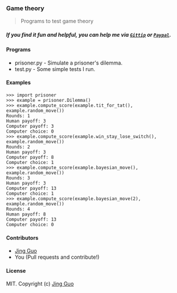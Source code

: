 ### Game theory

> Programs to test game theory

##### If you find it fun and helpful, you can help me via [`Gittip`](https://www.gittip.com/guojing0/) or [`Paypal`](https://www.paypal.com/cgi-bin/webscr?cmd=_s-xclick&hosted_button_id=Y6RGUQ552NHKS).

#### Programs

* prisoner.py - Simulate a prisoner's dilemma.
* test.py - Some simple tests I run.

#### Examples

```
>>> import prisoner
>>> example = prisoner.Dilemma()
>>> example.compute_score(example.tit_for_tat(), example.random_move())
Rounds: 1
Human payoff: 3
Computer payoff: 3
Computer choice: 0
>>> example.compute_score(example.win_stay_lose_switch(), example.random_move()) 
Rounds: 2
Human payoff: 3
Computer payoff: 8
Computer choice: 1
>>> example.compute_score(example.bayesian_move(), example.random_move()) 
Rounds: 3
Human payoff: 3
Computer payoff: 13
Computer choice: 1
>>> example.compute_score(example.bayesian_move(2), example.random_move())
Rounds: 4
Human payoff: 8
Computer payoff: 13
Computer choice: 0
```

#### Contributors

* [Jing Guo](http://guoj.org/)
* You (Pull requests and contribute!)

#### License

MIT. Copyright (c) [Jing Guo](http://guoj.org/)